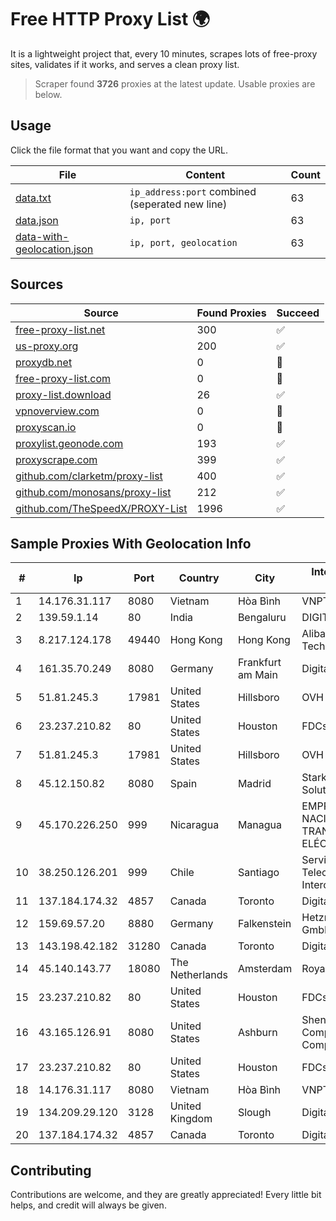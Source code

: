 
# Free HTTP Proxy List 🌍

It is a lightweight project that, every 10 minutes, scrapes lots of free-proxy sites, validates if it works, and serves a clean proxy list.


> Scraper found **3726** proxies at the latest update. Usable proxies are below.

## Usage

Click the file format that you want and copy the URL.


|File|Content|Count|
|----|-------|-----|
|[data.txt](https://raw.githubusercontent.com/themiralay/Proxy-List-World/master/data.txt)|`ip_address:port` combined (seperated new line)|63|
|[data.json](https://raw.githubusercontent.com/themiralay/Proxy-List-World/master/data.json)|`ip, port`|63|
|[data-with-geolocation.json](https://raw.githubusercontent.com/themiralay/Proxy-List-World/master/data-with-geolocation.json)|`ip, port, geolocation`|63|

## Sources

|Source|Found Proxies|Succeed|
|------|-------------|-------|
|[free-proxy-list.net](https://free-proxy-list.net)|300|✅|
|[us-proxy.org](https://www.us-proxy.org)|200|✅|
|[proxydb.net](http://proxydb.net)|0|🚫|
|[free-proxy-list.com](https://free-proxy-list.com/?page=&port=&type%5B%5D=http&type%5B%5D=https&up_time=0&search=Search)|0|🚫|
|[proxy-list.download](https://www.proxy-list.download/HTTP)|26|✅|
|[vpnoverview.com](https://vpnoverview.com/privacy/anonymous-browsing/free-proxy-servers)|0|🚫|
|[proxyscan.io](https://www.proxyscan.io)|0|🚫|
|[proxylist.geonode.com](https://proxylist.geonode.com/api/proxy-list?limit=300&page=1&sort_by=lastChecked&sort_type=desc&protocols=http,https)|193|✅|
|[proxyscrape.com](https://api.proxyscrape.com/v2/?request=displayproxies&protocol=http&timeout=10000&country=all&ssl=all&anonymity=all)|399|✅|
|[github.com/clarketm/proxy-list](https://raw.githubusercontent.com/clarketm/proxy-list/master/proxy-list-raw.txt)|400|✅|
|[github.com/monosans/proxy-list](https://raw.githubusercontent.com/monosans/proxy-list/main/proxies/http.txt)|212|✅|
|[github.com/TheSpeedX/PROXY-List](https://raw.githubusercontent.com/TheSpeedX/PROXY-List/master/http.txt)|1996|✅|


## Sample Proxies With Geolocation Info

|#|Ip|Port|Country|City|Internet Service Provider|
|-|--|----|-------|----|-------------------------|
|1|14.176.31.117|8080|Vietnam|Hòa Bình|VNPT|
|2|139.59.1.14|80|India|Bengaluru|DIGITALOCEAN|
|3|8.217.124.178|49440|Hong Kong|Hong Kong|Alibaba (US) Technology Co., Ltd.|
|4|161.35.70.249|8080|Germany|Frankfurt am Main|DigitalOcean, LLC|
|5|51.81.245.3|17981|United States|Hillsboro|OVH SAS|
|6|23.237.210.82|80|United States|Houston|FDCservers.net|
|7|51.81.245.3|17981|United States|Hillsboro|OVH SAS|
|8|45.12.150.82|8080|Spain|Madrid|Stark Industries Solutions LTD|
|9|45.170.226.250|999|Nicaragua|Managua|EMPRESA NACIONAL DE TRANSMISIÓN ELÉCTRICA|
|10|38.250.126.201|999|Chile|Santiago|Servicios De Telecomunicaciones Intercable Ltda.|
|11|137.184.174.32|4857|Canada|Toronto|DigitalOcean, LLC|
|12|159.69.57.20|8880|Germany|Falkenstein|Hetzner Online GmbH|
|13|143.198.42.182|31280|Canada|Toronto|DigitalOcean, LLC|
|14|45.140.143.77|18080|The Netherlands|Amsterdam|RoyaleHosting BV|
|15|23.237.210.82|80|United States|Houston|FDCservers.net|
|16|43.165.126.91|8080|United States|Ashburn|Shenzhen Tencent Computer Systems Company Limited|
|17|23.237.210.82|80|United States|Houston|FDCservers.net|
|18|14.176.31.117|8080|Vietnam|Hòa Bình|VNPT|
|19|134.209.29.120|3128|United Kingdom|Slough|DigitalOcean, LLC|
|20|137.184.174.32|4857|Canada|Toronto|DigitalOcean, LLC|



## Contributing

Contributions are welcome, and they are greatly appreciated! Every
little bit helps, and credit will always be given.


